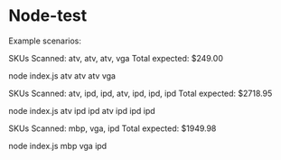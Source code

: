 # Node-test


Example scenarios:

SKUs Scanned: atv, atv, atv, vga
Total expected: $249.00

node index.js atv atv atv vga

SKUs Scanned: atv, ipd, ipd, atv, ipd, ipd, ipd
Total expected: $2718.95

node index.js atv ipd ipd atv ipd ipd ipd

SKUs Scanned: mbp, vga, ipd
Total expected: $1949.98

node index.js mbp vga ipd



